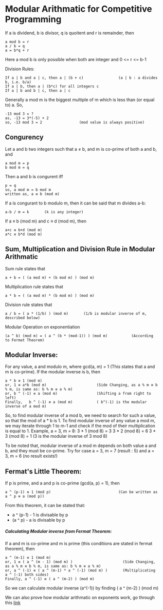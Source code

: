 # Modular Arithmatic for Competitive Programming

If a is dividend, b is divisor, q is quoitent and r is remainder, then
````
a mod b = r
a / b = q
a = b*q + r
````

Here a mod b is only possible when both are integer and 0 <= r <= b-1

Division Rules:
````
If a | b and a | c, then a | (b + c)                (a | b : a divides b, i.e. b/a)
If a | b, then a | (b*c) for all integers c
If a | b and b | c, then a | c
````

Generally a mod m is the biggest multiple of m which is less than (or equal to) a. So,
````
-13 mod 3 = ?
as, -13 = 3*(-5) + 2
so, -13 mod 3 = 2                 (mod value is always positive)
````

## Congurency
Let a and b two integers such that a ≠ b, and m is co-prime of both a and b, and
````
a mod m = p
b mod m = q
````
Then a and b is congurent iff
````
p = q
so, a mod m = b mod m
written as, a ≡ b (mod m)
````
If a is congurant to b modulo m, then it can be said that m divides a-b:
````
a-b / m = k       (k is any integer)
````

If a ≡ b (mod m) and c ≡ d (mod m), then
````
a+c ≡ b+d (mod m)
a*c ≡ b*d (mod m)
````

## Sum, Multiplication and Division Rule in Modular Arithmatic

Sum rule states that
````
a + b = ( (a mod m) + (b mod m) ) (mod m)
````
Multiplication rule states that
````
a * b = ( (a mod m) * (b mod m) ) (mod m)
````
Division rule states that
````
a / b = ( a * (1/b) ) (mod m)       (1/b is modular inverse of m, described below)
````
Modular Operation on exponentiation
````
(a ^ b) (mod m) = ( a ^ (b * (mod-1)) ) (mod m)           (According to Fermat Theorem)
````

## Modular Inverse:
For any value, a and modulo m, where gcd(a, m) = 1 (This states that a and m is co-prime).
If the modular inverse is b, then

````
a * b ≡ 1 (mod m)
or, 1 ≡ a*b (mod m)                       (Side Changing, as a % m ≡ b % m, is same as: b % m ≡ a % m)
or, b ^ (-1) ≡ a (mod m)                  (Shifting a from right to left)
Finally,   b ^ (-1) ≡ a (mod m)           ( b^(-1) is the modular inverse of a mod m)
````

So, to find modular inverse of a mod b, we need to search for such a value, so that the mod of a * b is 1.
To find modular inverse of any value a mod m, we may iterate through 1 to m-1 and check if the mod of their multiplication
is equal to 1.
Example, a = 3, m = 8:
3 * 1 (mod 8) = 3
3 * 2 (mod 8) = 6
3 * 3 (mod 8) = 1      (3 is the modular inverse of 3 mod 8)

To be noted that, modular inverse of a mod m depends on both value a and b, and they must be co-prime.
Try for case a = 3, m = 7 (result : 5) and a = 3, m = 6 (no result exists!)


## Fermat's Little Theorem:
If p is prime, and a and p is co-prime (gcd(a, p) = 1), then

````
a ^ (p-1) ≡ 1 (mod p)                               (Can be written as a ^ p ≡ a (mod p))
````

From this theorem, it can be stated that:
* a ^ (p-1) - 1 is divisable by p
* (a ^ p) - a is divisable by p

##### Calculating Modular inverse from Fermat Theorem:
If a and m is co-prime and m is prime (this conditions are stated in fermat theorem), then

````
a ^ (m-1) ≡ 1 (mod m)
or, 1 ≡ ( a ^ (m - 1) (mod m) )                       (Side Changing, as a % m ≡ b % m, is same as: b % m ≡ a % m)
or, a ^ (-1) ≡ ( a ^ (m-1) * a ^ (-1) (mod m) )       (Multiplicating a ^ (-1) both sides)
Finally, a ^ (-1) ≡ ( a ^ (m-2) ) (mod m)
````
So we can calculate modular inverse (a^(-1)) by finding ( a ^ (m-2) ) (mod m)

We can also prove how modular arithmatic on exponents work, go through this [link](https://math.stackexchange.com/questions/113690/fermats-little-theorem-reducing-exponents)
